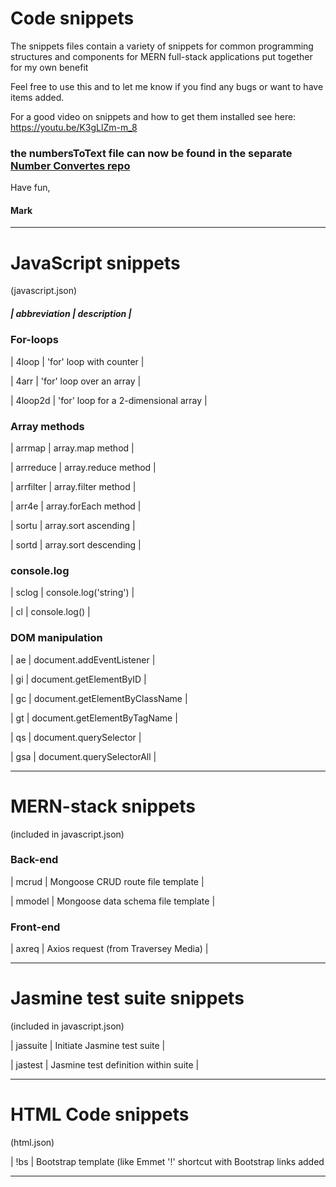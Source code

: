 # Code snippets

The snippets files contain a variety of snippets for common programming structures and components for MERN full-stack applications put together for my own benefit

Feel free to use this and to let me know if you find any bugs or want to have items added.

For a good video on snippets and how to get them installed see here: https://youtu.be/K3gLlZm-m_8

### the numbersToText file can now be found in the separate [Number Convertes repo](https://github.com/mjkeeble/numberConverters)

Have fun, 

#### Mark
 
 ----------------------------
 # JavaScript snippets
 (javascript.json)
 

##### | abbreviation | description |

### For-loops
| 4loop | 'for' loop with counter |

| 4arr | 'for' loop over an array |

| 4loop2d | 'for' loop for a 2-dimensional array |


### Array methods
| arrmap | array.map method |

| arrreduce | array.reduce method |

| arrfilter | array.filter method |

| arr4e | array.forEach method |

| sortu | array.sort ascending |

| sortd | array.sort descending |

### console.log
| sclog | console.log('string') |

| cl | console.log() |


### DOM manipulation
| ae | document.addEventListener |

| gi | document.getElementByID |

| gc | document.getElementByClassName |

| gt | document.getElementByTagName |

| qs | document.querySelector |

| gsa | document.querySelectorAll |


 ----------------------------
# MERN-stack snippets
(included in javascript.json)

### Back-end
| mcrud | Mongoose CRUD route file template |

| mmodel | Mongoose data schema file template |

### Front-end

| axreq | Axios request (from Traversey Media) |

 ----------------------------
# Jasmine test suite snippets
(included in javascript.json)

| jassuite | Initiate Jasmine test suite |

| jastest | Jasmine test definition within suite |

 ----------------------------
# HTML Code snippets
(html.json)

| !bs | Bootstrap template (like Emmet '!' shortcut with Bootstrap links added

 ----------------------------
